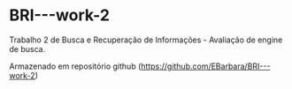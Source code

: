 # BRI---work-2

Trabalho 2 de Busca e Recuperação de Informações - Avaliação de engine de busca.

Armazenado em repositório github (https://github.com/EBarbara/BRI---work-2)
